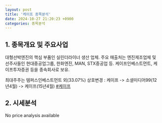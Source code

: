 ```yaml
---
layout: post
title: '케이프 종목분석'
date: 2024-10-27 21:20:23 +0900
categories: 종목분석
---
```


## 1. 종목개요 및 주요사업

대형선박엔진의 핵심 부품인 실린더라이너 생산 업체. 주요 매출처는 엔진제조업체 및 선주사들인 현대중공업그룹, 한화엔진, MAN, STX중공업 등. 케이프인베스트먼트, 케이프투자증권 등을 종속회사로 보유. 

최대주주는 템퍼스인베스트먼트 외(33.07%) 상호변경 : 케이프 -> 소셜미디어99(12년4월) -> 케이프(15년4월)
[#케이프](#)

## 2. 시세분석

No price analysis available

